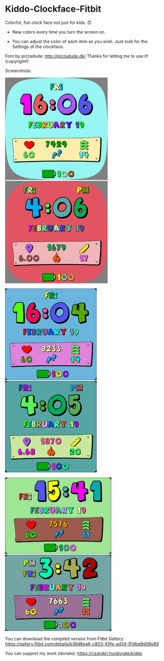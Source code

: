# Kiddo-Clockface-Fitbit

Colorful, fun clock face not just for kids. 😊

- New colors every time you turn the screen on.

- You can adjust the color of each item as you wish. Just look for the Settings of the clockface.


Font by pizzadude: http://pizzadude.dk/ Thanks for letting me to use it! (copyright!)

Screenshots:

![Sense](https://github.com/czandor/Kiddo-Clockface-Fitbit/blob/main/screenshots/sense/FunColor-screenshot%20(1).png?raw=true)
![Sense](https://github.com/czandor/Kiddo-Clockface-Fitbit/blob/main/screenshots/sense/FunColor-screenshot%20(2).png?raw=true)

![Versa](https://github.com/czandor/Kiddo-Clockface-Fitbit/blob/main/screenshots/versa/FunColor-screenshot%20(1).png?raw=true)
![Versa](https://github.com/czandor/Kiddo-Clockface-Fitbit/blob/main/screenshots/versa/FunColor-screenshot%20(2).png?raw=true)

![Ionic](https://github.com/czandor/Kiddo-Clockface-Fitbit/blob/main/screenshots/ionic/FunColor-screenshot%20(1).png?raw=true)
![Ionic](https://github.com/czandor/Kiddo-Clockface-Fitbit/blob/main/screenshots/ionic/FunColor-screenshot%20(2).png?raw=true)

You can download the compiled version from Fitbit Gallery:
https://gallery.fitbit.com/details/b36d8ea6-c803-45fe-ad34-91dbe8d08e89



You can support my work (donate):
https://czandor.hu/donate/kiddo

